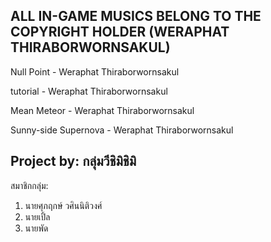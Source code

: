 ALL IN-GAME MUSICS BELONG TO THE COPYRIGHT HOLDER (WERAPHAT THIRABORWORNSAKUL)
---

Null Point - Weraphat Thiraborwornsakul

tutorial - Weraphat Thiraborwornsakul

Mean Meteor - Weraphat Thiraborwornsakul

Sunny-side Supernova - Weraphat Thiraborwornsakul


Project by: กลุ่มวีชิมิชิมิ
---
สมาชิกกลุ่ม:

1. นายศุภฤกษ์ วศินนิติวงศ์
2. นายเปิ้ล
3. นายพัด
